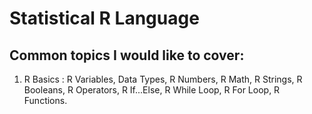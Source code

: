 # Statistical R Language
## Common topics I would like to cover:
1. R Basics :
   R Variables, Data Types, R Numbers, R Math, R Strings, R Booleans, R Operators, R If...Else, R While Loop, R For Loop, R Functions.
   


